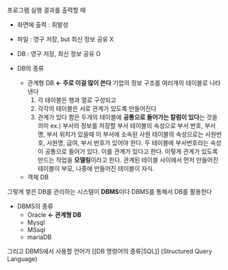 프로그램 실행 결과를 출력할 때
- 화면에 출력 :  휘발성
- 파일 : 영구 저장, but 최신 정보 공유 X
- DB : 영구 저장, 최신 정보 공유 O

- DB의 종류
	- 관계형 DB **← 주로 이걸 많이 쓴다**
		기업의 정보 구조를 여러개의 테이블로 나타낸다
		1. 각 테이블은 행과 열로 구성되고 
		2. 각각의 테이블은 서로 관계가 있도록 만들어진다
		3. 관계가 있다 함은 두개의 테이블에 **공통으로 들어가는 칼럼이 있다**는 것을 의미
			ex.) 부서의 정보를 저장할 부서 테이블의 속성으로 부서 번호, 부서명, 부서 위치가 있을때
			이 부서에 소속된 사원 테이블의 속성으로는 사원번호, 사원명, 급여, 부서 번호가 있어야 한다. 두 테이블에 부서번호라는 속성이 공통으로 들어가 있다. 이를 관계가 있다고 한다.
			이렇게 관계가 있도록 만드는 작업을 **모델링**이라고 한다.
			관계된 테이블 사이에서 먼저 만들어진 테이블이 부모, 나중에 만들어진 테이블이 자식. 
	- 객체 DB

그렇게 쌓은 DB를 관리하는 시스템이 **DBMS**이다
DBMS를 통해서 DB를 활용한다

- DBMS의 종류
	- Oracle **← 관계형 DB**
	- Mysql
	- MSsql
	- mariaDB

그리고 DBMS에서 사용할 언어가 [[DB 명령어의 종류|SQL]] (Structured  Query Language)

